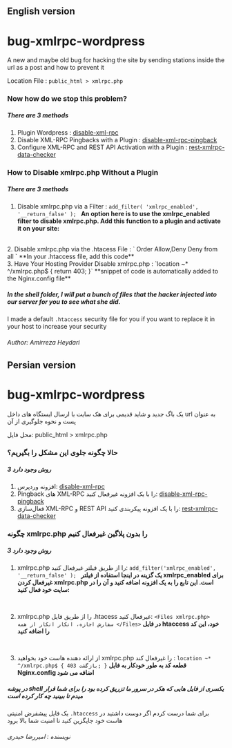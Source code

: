 ## English version
# bug-xmlrpc-wordpress
A new and maybe old bug for hacking the site by sending stations inside the url as a post and how to prevent it

Location File : `public_html > xmlrpc.php`

### Now how do we stop this problem?
##### There are 3 methods

1. Plugin Wordpress : [disable-xml-rpc](https://wordpress.org/plugins/disable-xml-rpc/)
2. Disable XML-RPC Pingbacks with a Plugin : [disable-xml-rpc-pingback](https://wordpress.org/plugins/disable-xml-rpc-pingback/)
3. Configure XML-RPC and REST API Activation with a Plugin : [rest-xmlrpc-data-checker](https://wordpress.org/plugins/rest-xmlrpc-data-checker/)

### How to Disable xmlrpc.php Without a Plugin
##### There are 3 methods
1. Disable xmlrpc.php via a Filter : `add_filter( 'xmlrpc_enabled', '__return_false' );
`
**An option here is to use the xmlrpc_enabled filter to disable xmlrpc.php. Add this function to a plugin and activate it on your site:**
<br/>
2. Disable xmlrpc.php via the .htacess File : `<Files xmlrpc.php>
Order Allow,Deny
Deny from all
</Files>` 
**In your .htaccess file, add this code**
<br/>
3. Have Your Hosting Provider Disable xmlrpc.php : `location ~* ^/xmlrpc.php$ {
return 403;
}`
**snippet of code is automatically added to the Nginx.config file**

##### In the shell folder, I will put a bunch of files that the hacker injected into our server for you to see what she did.

I made a default `.htaccess` security file for you if you want to replace it in your host to increase your security
###### Author: Amirreza Heydari

## Persian version
# bug-xmlrpc-wordpress
یک باگ جدید و شاید قدیمی برای هک سایت با ارسال ایستگاه های داخل url به عنوان پست و نحوه جلوگیری از آن

محل فایل: public_html > xmlrpc.php

### حالا چگونه جلوی این مشکل را بگیریم؟
##### 3 روش وجود دارد

1. افزونه وردپرس: [disable-xml-rpc](https://wordpress.org/plugins/disable-xml-rpc/)
2. Pingback های XML-RPC را با یک افزونه غیرفعال کنید: [disable-xml-rpc-pingback](https://wordpress.org/plugins/disable-xml-rpc-pingback/)
3. فعال‌سازی XML-RPC و REST API را با یک افزونه پیکربندی کنید: [rest-xmlrpc-data-checker](https://wordpress.org/plugins/rest-xmlrpc-data-checker/)

### چگونه xmlrpc.php را بدون پلاگین غیرفعال کنیم
##### 3 روش وجود دارد
1. xmlrpc.php را از طریق فیلتر غیرفعال کنید: `add_filter('xmlrpc_enabled', '__return_false' );
`
**یک گزینه در اینجا استفاده از فیلتر xmlrpc_enabled برای غیرفعال کردن xmlrpc.php است. این تابع را به یک افزونه اضافه کنید و آن را در سایت خود فعال کنید:**

<br/>

2. xmlrpc.php را از طریق فایل .htacess غیرفعال کنید: `<Files xmlrpc.php>
سفارش اجازه، انکار
انکار از همه
</Files>`
**در فایل htaccess خود، این کد را اضافه کنید**

<br/>

3. از ارائه دهنده هاست خود بخواهید xmlrpc.php را غیرفعال کند : `location ~* ^/xmlrpc.php$ {
بازگشت 403;
}`
**قطعه کد به طور خودکار به فایل Nginx.config اضافه می شود**

##### در پوشه shell یکسری از فایل هایی که هکر در سرور ما تزریق کرده بود را برای شما قرار میدم تا ببینید چه کار کرده است
یک فایل پیشفرض امنیتی `.htaccess` برای شما درست کردم اگر دوست داشتید در هاست خود جایگزین کنید تا امنیت شما بالا برود
###### نویسنده : امیررضا حیدری